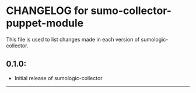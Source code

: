 # CHANGELOG for sumo-collector-puppet-module

This file is used to list changes made in each version of sumologic-collector.

## 0.1.0:

* Initial release of sumologic-collector


- - -
